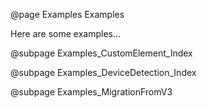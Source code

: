 @page Examples Examples

Here are some examples...

@subpage Examples_CustomElement_Index

@subpage Examples_DeviceDetection_Index

@subpage Examples_MigrationFromV3
